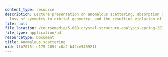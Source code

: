 ```yaml
---
content_type: resource
description: Lecture presentation on anomalous scattering, absorption of X-ray photons,
  loss of symmetry in orbital geometry, and the resulting violation of Fridel's law.
file: null
file_location: /coursemedia/5-069-crystal-structure-analysis-spring-2010/1fb7075fe175265fc8a2b42ce540921f_anomal_hand1_rev.pdf
file_type: application/pdf
resourcetype: Document
title: Anomalous scattering
uid: 1fb7075f-e175-265f-c8a2-b42ce540921f
---
```

